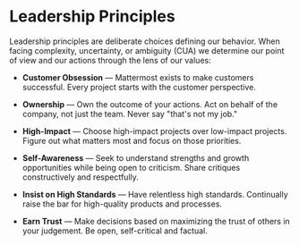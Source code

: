# Leadership Principles 


Leadership principles are deliberate choices defining our behavior. When facing complexity, uncertainty, or ambiguity (CUA) we determine our point of view and our actions through the lens of our values:

- **Customer Obsession** — Mattermost exists to make customers successful. Every project starts with the customer perspective.

- **Ownership** — Own the outcome of your actions. Act on behalf of the company, not just the team. Never say "that's not my job."

- **High-Impact** — Choose high-impact projects over low-impact projects. Figure out what matters most and focus on those priorities.

- **Self-Awareness** — Seek to understand strengths and growth opportunities while being open to criticism. Share critiques constructively and respectfully.

- **Insist on High Standards** — Have relentless high standards. Continually raise the bar for high-quality products and processes.

- **Earn Trust** — Make decisions based on maximizing the trust of others in your judgement. Be open, self-critical and factual.

